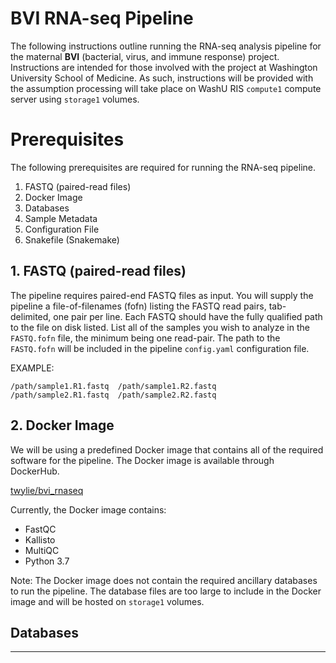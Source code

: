
# BVI RNA-seq Pipeline

The following instructions outline running the RNA-seq analysis pipeline for the maternal **BVI** (bacterial, virus, and immune response) project. Instructions are intended for those involved with the project at Washington University School of Medicine. As such, instructions will be provided with the assumption processing will take place on WashU RIS `compute1` compute server using `storage1` volumes. 

# Prerequisites

The following prerequisites are required for running the RNA-seq pipeline.

1. FASTQ (paired-read files)
2. Docker Image
3. Databases
4. Sample Metadata
5. Configuration File
6. Snakefile (Snakemake)

## 1. FASTQ (paired-read files)

The pipeline requires paired-end FASTQ files as input. You will supply the pipeline a file-of-filenames (fofn) listing the FASTQ read pairs, tab-delimited, one pair per line. Each FASTQ should have the fully qualified path to the file on disk listed. List all of the samples you wish to analyze in the `FASTQ.fofn` file, the minimum being one read-pair. The path to the `FASTQ.fofn` will be included in the pipeline `config.yaml` configuration file.

EXAMPLE:

```plaintext
/path/sample1.R1.fastq  /path/sample1.R2.fastq
/path/sample2.R1.fastq  /path/sample2.R2.fastq
```

## 2. Docker Image

We will be using a predefined Docker image that contains all of the required software for the pipeline. The Docker image is available through DockerHub.

[twylie/bvi_rnaseq](https://hub.docker.com/r/twylie/bvi_rnaseq)

Currently, the Docker image contains:

+ FastQC
+ Kallisto
+ MultiQC
+ Python 3.7

Note: The Docker image does not contain the required ancillary databases to run the pipeline. The database files are too large to include in the Docker image and will be hosted on `storage1` volumes.

## Databases

------------

